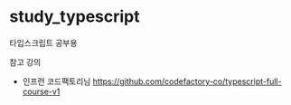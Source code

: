 # study_typescript
타입스크립트 공부용

참고 강의 
- 인프런 코드팩토리님 
https://github.com/codefactory-co/typescript-full-course-v1

